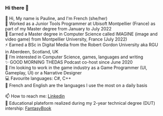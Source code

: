 ### Hi there 👋

<!--
**NeonVhenan/NeonVhenan** is a ✨ _special_ ✨ repository because its `README.md` (this file) appears on your GitHub profile.

Here are some ideas to get you started:

- 🔭 I’m currently working on ...
- 🌱 I’m currently learning ...
- 👯 I’m looking to collaborate on ...
- 🤔 I’m looking for help with ...
- 💬 Ask me about ...
- 📫 How to reach me: ...
- 😄 Pronouns: ...
- ⚡ Fun fact: ...
--> 
👋 Hi, My name is Pauline, and I'm French (she/her) <br/>
🌱 Worked as a Junior Tools Programmer at Ubisoft Montpellier (France) as part of my Master degree from January to July 2022<br/>
📖 Earned a Master degree in Computer Science called IMAGINE (image and video game) from Montpellier University, France (July 2022)<br/>
⚡ Earned a BSc in Digital Media from the Robert Gordon University aka RGU in Aberdeen, Scotland, UK <br/>
💞️ I’m interested in Computer Science, games, languages and writing <br/>
✨ GOOD MORNING THEDAS Podcast co-host since June 2020 <br/>
👀 I’m looking to work in the game industry as a Game Programmer (UI, Gameplay, UI) or a Narrative Designer <br/>
💻 Favourite languages: C#, C++ <br/>
💬 French and English are the languages I use the most on a daily basis <br/>
<br/>
📫 How to reach me: <a href="https://www.linkedin.com/in/pauline-cespedes-487230140/">Linkedin</a> <br/>
🔭 Educational plateform realized during my 2-year technical degree (DUT) intership: <a href="https://hub.docker.com/r/nharelys/ctf?fbclid=IwAR0ldj-FaFVvXaWDrzCUlQIgv1UkP6c5ZmCLCGhJRAjh1mDrGnd-0MhtwEQ">FantasyBook</a>
